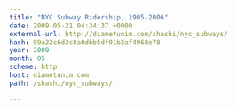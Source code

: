 ```yaml
---
title: "NYC Subway Ridership, 1905-2006"
date: 2009-05-21 04:34:37 +0000
external-url: http://diametunim.com/shashi/nyc_subways/
hash: 99a22c6d3c8a0dbb5df91b2af4968e78
year: 2009
month: 05
scheme: http
host: diametunim.com
path: /shashi/nyc_subways/

---
```



